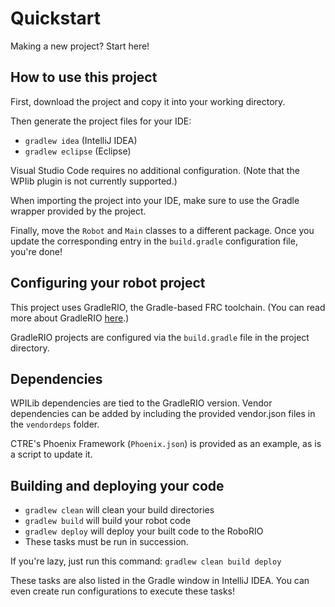 # Quickstart
Making a new project? Start here!

## How to use this project
First, download the project and copy it into your working directory.

Then generate the project files for your IDE:
- ```gradlew idea``` (IntelliJ IDEA)
- ```gradlew eclipse``` (Eclipse)

Visual Studio Code requires no additional configuration. (Note that the WPIib plugin is not currently supported.)

When importing the project into your IDE, make sure to use the Gradle wrapper provided by the project.

Finally, move the `Robot` and `Main` classes to a different package. 
Once you update the corresponding entry in the `build.gradle` configuration file, you're done!

## Configuring your robot project
This project uses GradleRIO, the Gradle-based FRC toolchain. (You can read more about GradleRIO [here](https://github.com/wpilibsuite/GradleRIO).)

GradleRIO projects are configured via the `build.gradle` file in the project directory.

## Dependencies
WPILib dependencies are tied to the GradleRIO version.
Vendor dependencies can be added by including the provided vendor.json files in the ```vendordeps``` folder.

CTRE's Phoenix Framework (```Phoenix.json```) is provided as an example, as is a script to update it.

## Building and deploying your code
- ```gradlew clean``` will clean your build directories
- ```gradlew build``` will build your robot code
- ```gradlew deploy``` will deploy your built code to the RoboRIO
- These tasks must be run in succession.

If you're lazy, just run this command: ```gradlew clean build deploy```

These tasks are also listed in the Gradle window in IntelliJ IDEA.
You can even create run configurations to execute these tasks!